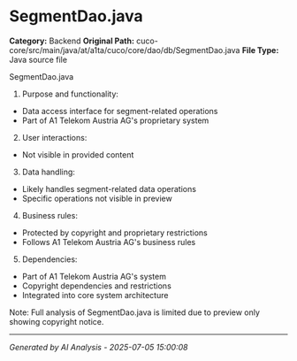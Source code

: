 # SegmentDao.java

**Category:** Backend
**Original Path:** cuco-core/src/main/java/at/a1ta/cuco/core/dao/db/SegmentDao.java
**File Type:** Java source file

SegmentDao.java
1. Purpose and functionality:
- Data access interface for segment-related operations
- Part of A1 Telekom Austria AG's proprietary system

2. User interactions:
- Not visible in provided content

3. Data handling:
- Likely handles segment-related data operations
- Specific operations not visible in preview

4. Business rules:
- Protected by copyright and proprietary restrictions
- Follows A1 Telekom Austria AG's business rules

5. Dependencies:
- Part of A1 Telekom Austria AG's system
- Copyright dependencies and restrictions
- Integrated into core system architecture

Note: Full analysis of SegmentDao.java is limited due to preview only showing copyright notice.

---
*Generated by AI Analysis - 2025-07-05 15:00:08*
